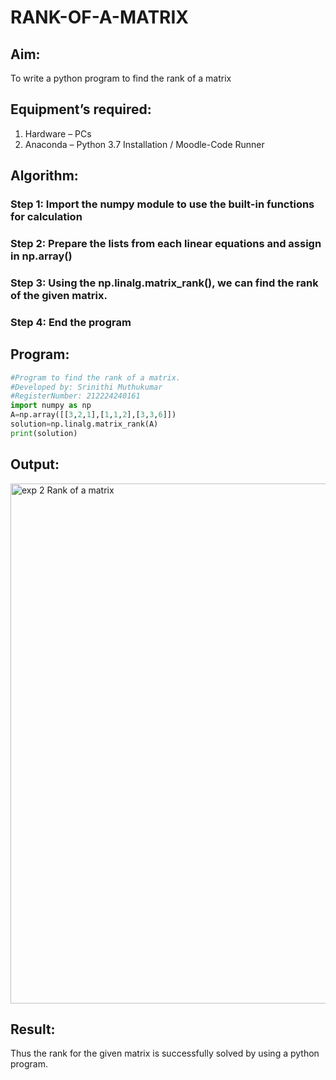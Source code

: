 # RANK-OF-A-MATRIX
## Aim:
To write a python program to find the rank of a matrix
## Equipment’s required:
1. 	Hardware – PCs
2. 	Anaconda – Python 3.7 Installation / Moodle-Code Runner
## Algorithm:
### Step 1: Import the numpy module to use the built-in functions for calculation
### Step 2: Prepare the lists from each linear equations and assign in np.array()
### Step 3: Using the np.linalg.matrix_rank(), we can find the rank of the given matrix.
### Step 4: End the program
## Program:
```python
#Program to find the rank of a matrix.
#Developed by: Srinithi Muthukumar
#RegisterNumber: 212224240161
import numpy as np
A=np.array([[3,2,1],[1,1,2],[3,3,6]])
solution=np.linalg.matrix_rank(A)
print(solution)

```
## Output:

<img width="1181" height="832" alt="exp 2 Rank of a matrix" src="https://github.com/user-attachments/assets/5226c505-f617-4dc4-a596-374560e024ec" />

## Result:
Thus the rank for the given matrix is successfully solved by  using a python program.

